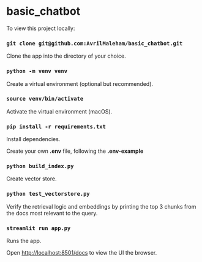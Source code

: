 # basic_chatbot

To view this project locally:

### `git clone git@github.com:AvrilMaleham/basic_chatbot.git`

Clone the app into the directory of your choice.

### `python -m venv venv`

Create a virtual environment (optional but recommended).

### `source venv/bin/activate`

Activate the virtual environment (macOS).

### `pip install -r requirements.txt`

Install dependencies.

Create your own **.env** file, following the **.env-example**

### `python build_index.py`

Create vector store.

### `python test_vectorstore.py`

Verify the retrieval logic and embeddings by printing the top 3 chunks from the docs most relevant to the query.

### `streamlit run app.py`

Runs the app.

Open [http://localhost:8501/docs](http://localhost:8501/docs) to view the UI the browser.
